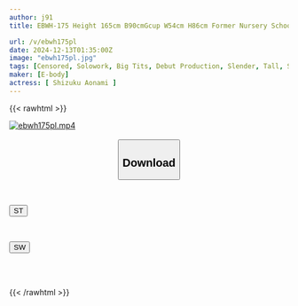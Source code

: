 ```yaml
---
author: j91
title: EBWH-175 Height 165cm B90cmGcup W54cm H86cm Former Nursery School Teacher, Tall, Slender, Big-breasted Swimsuit Model, Makes AV Debut Aonami Shizuku, Whose Sample Images Of Her Body Are So Erotic That They Have Attracted A Huge Number Of Hits

url: /v/ebwh175pl
date: 2024-12-13T01:35:00Z
image: "ebwh175pl.jpg"
tags: [Censored, Solowork, Big Tits, Debut Production, Slender, Tall, Swimsuit	]
maker: [E-body]
actress: [ Shizuku Aonami ]
---
```



{{< rawhtml >}}

<div class="video" data-videoid="8B4eglwQJVIomVz">
    <a href="javascript:;">
        <img src="/v/ebwh175pl/ebwh175pl.jpg" width="WIDTH" height="HEIGHT" alt="ebwh175pl.mp4" loading="lazy">
    </a>
</div>

<script type="text/javascript" src="https://j91.asia/asset/on-demand-st.js"></script>

<br>
  <link rel="stylesheet" href="https://j91.asia/asset/bs5.css">
  
  <center>
  <button class="btn btn-primary" type="button" data-bs-toggle="collapse" data-bs-target=".multi-collapse" aria-expanded="false" aria-controls="multiCollapseExample1 multiCollapseExample2"><h2>Download</h2></button></center>
</p>
<div class="row">
  <div class="col">
    <div class="collapse multi-collapse" id="multiCollapseExample1">
      <div class="card card-body">
	      	      <br>
<div class="buttons">  
<p><a href="/v/ebwh175pl/st.html" target="_blank"><button class="btn-hover color-3"><i class="fa fa-download"></i> ST</button></a></p></div>
    </div>
  </div>
</div>
  <div class="col">
    <div class="collapse multi-collapse" id="multiCollapseExample2">
      <div class="card card-body">
	      <br>
<div class="buttons">
<p><a href="/v/ebwh175pl/sw.html" target="_blank"><button class="btn-hover color-2"><i class="fa fa-download"></i> SW</button></a></p></div>
<br><br>
      </div>
    </div>
  </div>
</div>

{{< /rawhtml >}}
